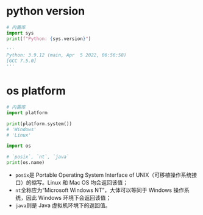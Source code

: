 # python version

```python
# 内置库
import sys
print(f"Python: {sys.version}")

'''
Python: 3.9.12 (main, Apr  5 2022, 06:56:58) 
[GCC 7.5.0]
'''
```

# os platform
```python
# 内置库
import platform

print(platform.system())
# 'Windows'
# 'Linux'
```
```python
import os

# `posix`, `nt`, `java`
print(os.name)
```

- `posix`是 Portable Operating System Interface of UNIX（可移植操作系统接口）的缩写。Linux 和 Mac OS 均会返回该值；
- `nt`全称应为“Microsoft Windows NT”，大体可以等同于 Windows 操作系统，因此 Windows 环境下会返回该值；
- `java`则是 Java 虚拟机环境下的返回值。